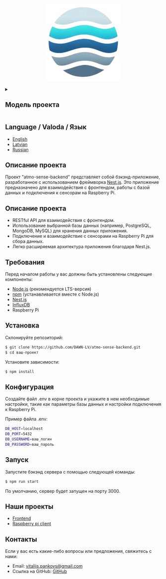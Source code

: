 <p align="center">
  <a href="https://github.com/DAWN-LV/aqm-backend" target="blank">
    <img src="https://github.com/DAWN-LV/aqm-backend/raw/master/src/common/images/Logo.png?raw=true" width="250" alt="AtmoSense Logo"/>
  </a>
</p>

<details>
  <summary>
    <h2>Модель проекта</h2>
  </summary>

  <p align="center">
    <a href="https://lucid.app/lucidchart/f50687e3-ca8d-4006-92a6-79743d0dfecf/edit?view_items=Xv1Sjn5sZt9H&invitationId=inv_160e4e53-1fce-4aa5-a0ea-1828c28fd23f" target="blank">
      <img src="https://github.com/DAWN-LV/aqm-backend/raw/master/src/common/images/Model.png?raw=true" max-width="800" alt="Model"/>
      <img src="https://github.com/DAWN-LV/aqm-backend/raw/master/src/common/images/Stack.png?raw=true" max-width="800" alt="Stack"/>
    </a>
  </p>
</details>

## Language / Valoda / Язык

- [English](README.md)
- [Latvian](README.lv.md)
- [Russian](README.ru.md)

## Описание проекта

Проект "atmo-sense-backend" представляет собой бэкэнд-приложение, разработанное с использованием фреймворка [Nest.js](https://github.com/nestjs/nest). Это приложение предназначено для взаимодействия с фронтендом, работы с базой данных и подключения к сенсорам на Raspberry Pi.

## Описание проекта

- RESTful API для взаимодействия с фронтендом.
- Использование выбранной базы данных (например, PostgreSQL, MongoDB, MySQL) для хранения данных приложения.
- Подключение и взаимодействие с сенсорами на Raspberry Pi для сбора данных.
- Легко расширяемая архитектура приложения благодаря Nest.js.

## Требования

Перед началом работы у вас должны быть установлены следующие компоненты:

- [Node.js](https://nodejs.org/en) (рекомендуется LTS-версия)
- [npm](https://www.npmjs.com/) (устанавливается вместе с Node.js)
- [Nest.js](https://nestjs.com/)
- [InfluxDB](https://www.influxdata.com/)
- Raspberry Pi

## Установка

Склонируйте репозиторий:

```bash
$ git clone https://github.com/DAWN-LV/atmo-sense-backend.git
$ cd ваш-проект
```

Установите зависимости:

```bash
$ npm install
```

## Конфигурация

Создайте файл .env в корне проекта и укажите в нем необходимые настройки, такие как параметры базы данных и настройки подключения к Raspberry Pi.

Пример файла .env:

```bash
DB_HOST=localhost
DB_PORT=5432
DB_USERNAME=ваш_логин
DB_PASSWORD=ваш_пароль
```

## Запуск

Запустите бэкэнд сервера с помощью следующей команды:

```bash
$ npm run start
```

По умолчанию, сервер будет запущен на порту 3000.

## Наши проекты

- [Frontend](https://github.com/DAWN-LV/aqm-frontend)
- [Raspberry pi client](https://github.com/PepeWarrior69/aqm-sensor-client)

## Контакты
Если у вас есть какие-либо вопросы или предложения, свяжитесь с нами:

- Email: vitalijs.pankovs@gmail.com
- Ссылка на GitHub: [GitHub](https://github.com/DAWN-LV)
